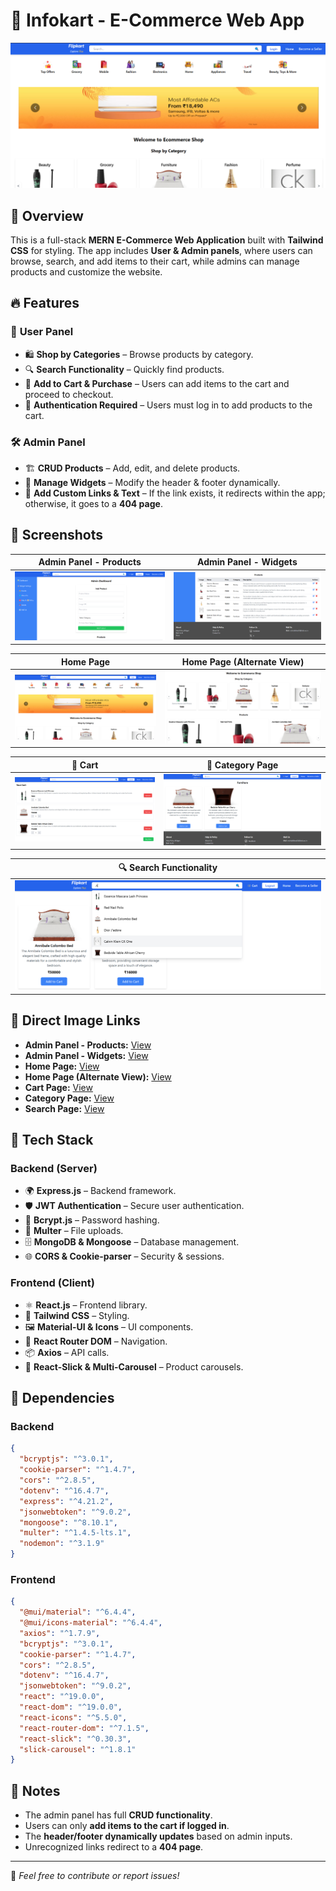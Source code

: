 # 🛒 Infokart - E-Commerce Web App

![Home Page](https://raw.githubusercontent.com/alfahad5/InfoKart/main/img/Home1.png)

## 🌟 Overview

This is a full-stack **MERN E-Commerce Web Application** built with **Tailwind CSS** for styling. The app includes **User & Admin panels**, where users can browse, search, and add items to their cart, while admins can manage products and customize the website.

## 🔥 Features

### 👥 **User Panel**

- 🛍️ **Shop by Categories** – Browse products by category.
- 🔍 **Search Functionality** – Quickly find products.
- 🛒 **Add to Cart & Purchase** – Users can add items to the cart and proceed to checkout.
- 🔑 **Authentication Required** – Users must log in to add products to the cart.

### 🛠️ **Admin Panel**

- 🏗️ **CRUD Products** – Add, edit, and delete products.
- 📌 **Manage Widgets** – Modify the header & footer dynamically.
- 🔗 **Add Custom Links & Text** – If the link exists, it redirects within the app; otherwise, it goes to a **404 page**.

## 📸 Screenshots

| Admin Panel - Products                                                                         | Admin Panel - Widgets                                                                          |
| ---------------------------------------------------------------------------------------------- | ---------------------------------------------------------------------------------------------- |
| ![Admin Panel 1](https://raw.githubusercontent.com/alfahad5/InfoKart/main/img/AdminPanel1.png) | ![Admin Panel 2](https://raw.githubusercontent.com/alfahad5/InfoKart/main/img/AdminPanel2.png) |

| Home Page                                                                            | Home Page (Alternate View)                                                           |
| ------------------------------------------------------------------------------------ | ------------------------------------------------------------------------------------ |
| ![Home Page](https://raw.githubusercontent.com/alfahad5/InfoKart/main/img/Home1.png) | ![Home Page](https://raw.githubusercontent.com/alfahad5/InfoKart/main/img/Home2.png) |

| 🛒 Cart                                                                        | 📂 Category Page                                                                       |
| ------------------------------------------------------------------------------ | -------------------------------------------------------------------------------------- |
| ![Cart](https://raw.githubusercontent.com/alfahad5/InfoKart/main/img/Cart.png) | ![Category](https://raw.githubusercontent.com/alfahad5/InfoKart/main/img/Category.png) |

| 🔍 Search Functionality                                                            |
| ---------------------------------------------------------------------------------- |
| ![Search](https://raw.githubusercontent.com/alfahad5/InfoKart/main/img/Search.png) |

## 🔗 Direct Image Links

- **Admin Panel - Products:** [View](https://raw.githubusercontent.com/alfahad5/InfoKart/main/img/AdminPanel1.png)
- **Admin Panel - Widgets:** [View](https://raw.githubusercontent.com/alfahad5/InfoKart/main/img/AdminPanel2.png)
- **Home Page:** [View](https://raw.githubusercontent.com/alfahad5/InfoKart/main/img/Home1.png)
- **Home Page (Alternate View):** [View](https://raw.githubusercontent.com/alfahad5/InfoKart/main/img/Home2.png)
- **Cart Page:** [View](https://raw.githubusercontent.com/alfahad5/InfoKart/main/img/Cart.png)
- **Category Page:** [View](https://raw.githubusercontent.com/alfahad5/InfoKart/main/img/Category.png)
- **Search Page:** [View](https://raw.githubusercontent.com/alfahad5/InfoKart/main/img/Search.png)

## 🚀 Tech Stack

### **Backend (Server)**

- 🌍 **Express.js** – Backend framework.
- 🛡️ **JWT Authentication** – Secure user authentication.
- 🔐 **Bcrypt.js** – Password hashing.
- 📂 **Multer** – File uploads.
- 🗄️ **MongoDB & Mongoose** – Database management.
- 🌐 **CORS & Cookie-parser** – Security & sessions.

### **Frontend (Client)**

- ⚛️ **React.js** – Frontend library.
- 🎨 **Tailwind CSS** – Styling.
- 🖼️ **Material-UI & Icons** – UI components.
- 🔄 **React Router DOM** – Navigation.
- 📦 **Axios** – API calls.
- 🎠 **React-Slick & Multi-Carousel** – Product carousels.

## 📜 Dependencies

### **Backend**

```json
{
  "bcryptjs": "^3.0.1",
  "cookie-parser": "^1.4.7",
  "cors": "^2.8.5",
  "dotenv": "^16.4.7",
  "express": "^4.21.2",
  "jsonwebtoken": "^9.0.2",
  "mongoose": "^8.10.1",
  "multer": "^1.4.5-lts.1",
  "nodemon": "^3.1.9"
}
```

### **Frontend**

```json
{
  "@mui/material": "^6.4.4",
  "@mui/icons-material": "^6.4.4",
  "axios": "^1.7.9",
  "bcryptjs": "^3.0.1",
  "cookie-parser": "^1.4.7",
  "cors": "^2.8.5",
  "dotenv": "^16.4.7",
  "jsonwebtoken": "^9.0.2",
  "react": "^19.0.0",
  "react-dom": "^19.0.0",
  "react-icons": "^5.5.0",
  "react-router-dom": "^7.1.5",
  "react-slick": "^0.30.3",
  "slick-carousel": "^1.8.1"
}
```

## 📌 Notes

- The admin panel has full **CRUD functionality**.
- Users can only **add items to the cart if logged in**.
- The **header/footer dynamically updates** based on admin inputs.
- Unrecognized links redirect to a **404 page**.

---

🎯 _Feel free to contribute or report issues!_
